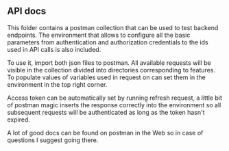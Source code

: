 ## API docs
This folder contains a postman collection that can be used to 
test backend endpoints. The environment that allows to configure 
all the basic parameters from authentication and authorization
credentials to the ids used in API calls is also included.

To use it, import both json files to postman. All available requests 
will be visible in the collection divided into directories corresponding to features.
To populate values of variables used in request on can set them in the
environment in the top right corner. 

Access token can be automatically set
by running refresh request, a little bit of postman magic inserts the 
response correctly into the environment so all subsequent requests will be
authenticated as long as the token hasn't expired.

A lot of good docs can be found on postman in the Web so in case of questions
I suggest going there.